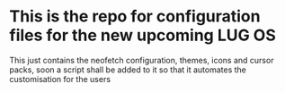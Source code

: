 # This is the repo for configuration files for the new upcoming LUG OS
This just contains the neofetch configuration, themes, icons and cursor packs, soon a script shall be added to it so that it automates the customisation for the users


